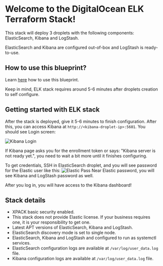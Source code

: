 # Welcome to the DigitalOcean ELK Terraform Stack!

This stack will deploy 3 droplets with the following components: ElasticSearch, Kibana and LogStash.

ElasticSearch and Kibana are configured out-of-box and LogStash is ready-to-use. 

## How to use this blueprint?

Learn [here](../../README.md#how-to-use-digitalocean-blueprints) how to use this blueprint.

Keep in mind, ELK stack requires around 5-6 minutes after droplets creation to self configure.

## Getting started with ELK stack

After the stack is deployed, give it 5-6 minutes to finish configuration. After this, you can access Kibana at `http://<kibana-droplet-ip>:5601`. You should see Login screen:

![Kibana Login](https://do-not-delete-droplet-assets.nyc3.digitaloceanspaces.com/Screenshot%202023-09-29%20at%2012.32.56.png)

If Kibana page asks you for the enrollment token or says: "Kibana server is not ready yet.", you need to wait a bit more until it finishes configuring.

To get credentials, SSH in ElasticSearch droplet, and you will see password for the Elastic user like this:
![Elastic Pass](https://do-not-delete-droplet-assets.nyc3.digitaloceanspaces.com/Screenshot%202023-09-21%20at%2015.55.36.png)
Near Elastic password, you will see Kibana and LogStash password as well.

After you log in, you will have access to the Kibana dashboard!

## Stack details
- XPACK basic security enabled.
- This stack does not provide Elastic license. If your business requires one, it is your responsibility to get one.
- Latest APT versions of ElasticSearch, Kibana and LogStash.
- ElasticSearch discovery mode is set to single node.
- ElasticSearch, Kibana and LogStash and configured to run as systemctl services.
- ElasticSearch configuration logs are available at `/var/log/user_data.log` file.
- Kibana configuration logs are available at `/var/log/user_data.log` file.
